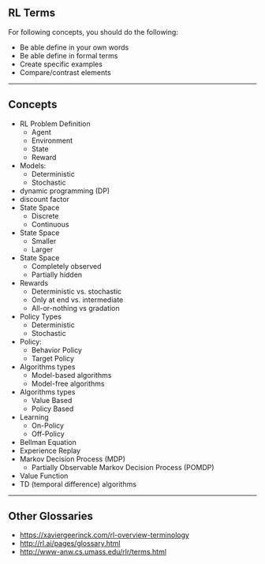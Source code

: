 RL Terms
-----

For following concepts, you should do the following:

- Be able define in your own words
- Be able define in formal terms
- Create specific examples
- Compare/contrast elements 

-----
Concepts
-----

- RL Problem Definition
    + Agent
    + Environment
    + State
    + Reward
- Models: 
    - Deterministic
    - Stochastic
- dynamic programming (DP) 
- discount factor
- State Space
    + Discrete 
    + Continuous
- State Space
    + Smaller
    + Larger
- State Space
    + Completely observed
    + Partially hidden
- Rewards
    + Deterministic vs. stochastic
    + Only at end vs. intermediate
    + All-or-nothing vs gradation
- Policy Types
    + Deterministic
    + Stochastic
- Policy:
    + Behavior Policy
    + Target Policy 
- Algorithms types
    - Model-based algorithms
    - Model-free algorithms
- Algorithms types
    + Value Based 
    + Policy Based
- Learning
    - On-Policy
    - Off-Policy
- Bellman Equation
- Experience Replay
- Markov Decision Process (MDP)
    + Partially Observable Markov Decision Process (POMDP)
- Value Function
- TD (temporal difference) algorithms

-----
Other Glossaries
------

- https://xaviergeerinck.com/rl-overview-terminology
- http://rl.ai/pages/glossary.html
- http://www-anw.cs.umass.edu/rlr/terms.html
